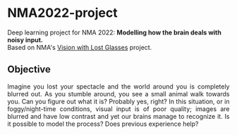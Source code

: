 # NMA2022-project
Deep learning project for NMA 2022: **Modelling how the brain deals with noisy input.** <br/>
Based on NMA's [Vision with Lost Glasses](https://deeplearning.neuromatch.io/projects/Neuroscience/blurry_vision.html) project.

## Objective

<p align="justify"> Imagine you lost your spectacle and the world around you is completely blurred out. As you stumble around, you see a small animal walk towards you. Can you figure out what it is? Probably yes, right? In this situation, or in foggy/night-time conditions, visual input is of poor quality; images are blurred and have low contrast and yet our brains manage to recognize it. Is it possible to model the process? Does previous experience help? </p>

